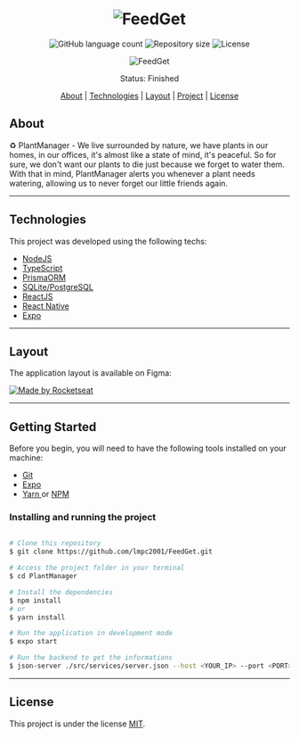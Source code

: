 <h1 align="center">
    <img alt="FeedGet" src="./assets/logo.png" />
</h1>


<p align="center">

  <img alt="GitHub language count" src="https://img.shields.io/github/languages/count/lmpc2001/FeedGet?color=%2304D361&style=flat-square">

  <img alt="Repository size" src="https://img.shields.io/github/repo-size/lmpc2001/FeedGet?style=flat-square">
    
  <img alt="License" src="https://img.shields.io/badge/license-MIT-brightgreen?style=flat-square">

</p>

<p align="center">
  <img src="./assets/plantmanager.png" alt="FeedGet">
</p>

<p align="center"> 
	 Status: Finished
</p>

<p align="center">
 <a href="#about">About</a> |
 <a href="#technologies">Technologies</a> | 
 <a href="#layout">Layout</a> | 
 <a href="#project">Project</a> |
 <a href="#user-content-license">License</a>
</p>


## About
♻️ PlantManager - We live surrounded by nature, we have plants in our homes, in our offices, it's almost like a state of mind, it's peaceful. So for sure, we don't want our plants to die just because we forget to water them. With that in mind, PlantManager alerts you whenever a plant needs watering, allowing us to never forget our little friends again. 

---

## Technologies
This project was developed using the following techs:
* <a href="">NodeJS</a>
* <a href="">TypeScript</a>
* <a href="">PrismaORM</a>
* <a href="">SQLite/PostgreSQL</a>
* <a href="">ReactJS</a>
* <a href="">React Native</a>
* <a href="">Expo</a>

---

## Layout

The application layout is available on Figma:

<a href="https://www.figma.com/file/1ntU9zz4g8gYgR8Hfa4JUe/Feedback-Widget-(Community)">
  <img alt="Made by Rocketseat" src="https://img.shields.io/badge/Acessar%20Layout%20-Figma-%2304D361">
</a>


---

## Getting Started
Before you begin, you will need to have the following tools installed on your machine:
* <a href="https://git-scm.com"> Git </a>
* <a href="https://expo.dev/"> Expo </a>
* <a href="https://yarnpkg.com/"> Yarn </a> or <a href="https://www.npmjs.com/"> NPM </a>


### Installing and running the project

```bash

# Clone this repository
$ git clone https://github.com/lmpc2001/FeedGet.git

# Access the project folder in your terminal
$ cd PlantManager

# Install the dependencies
$ npm install 
# or
$ yarn install

# Run the application in development mode
$ expo start

# Run the backend to get the informations
$ json-server ./src/services/server.json --host <YOUR_IP> --port <PORT> --delay 700

```

---

## License

This project is under the license [MIT](./LICENSE).
